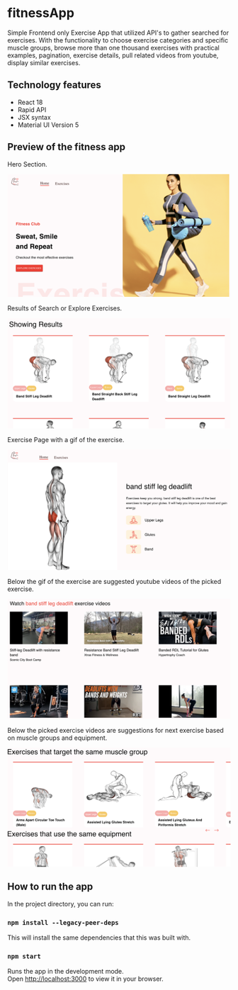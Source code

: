 # fitnessApp
Simple Frontend only Exercise App that utilized API's to gather searched for exercises. With the functionality to choose exercise categories and specific muscle groups, browse more than one thousand exercises with practical examples, pagination, exercise details, pull related videos from youtube, display similar exercises.

## Technology features
  * React 18
  * Rapid API
  * JSX syntax
  * Material UI Version 5

## Preview of the fitness app

Hero Section.

![Hero Section](/src/assets/images/HeroSection.png)

Results of Search or Explore Exercises.

![Search Results](/src/assets/images/SearchResults.png)

Exercise Page with a gif of the exercise.

![Exercise Page](/src/assets/images/ExercisePage.png)

Below the gif of the exercise are suggested youtube videos of the picked exercise.

![Picked Exercise Section](/src/assets/images/ExerciseVideos.png)

Below the picked exercise videos are suggestions for next exercise based on muscle groups and equipment.

![Suggested Exercise Section](/src/assets/images/SuggestedExercises.png)

## How to run the app

In the project directory, you can run:
### `npm install --legacy-peer-deps`
This will install the same dependencies that this was built with.

### `npm start`

Runs the app in the development mode.\
Open [http://localhost:3000](http://localhost:3000) to view it in your browser.


